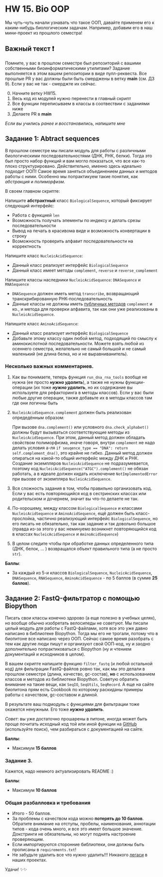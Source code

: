 # HW 15.  Bio OOP

Мы чуть-чуть начали узнавать что такое ООП, давайте применем его к каким-нибудь биологическим задачам. Например, добавим его в наш мини-проект из прошлого семестра!


## Важный текст ❗️

Помните, у вас в прошлом семестре был репозиторий с вашими собственными биоинформатическими утилитами? Задание выполняется в этом вашем репозитории в виде пулл-реквеста. Все прошлые PR у вас должны были быть смерджены в ветку **main** (см. ДЗ 9). Если у вас не так - смерджте их сейчас.

0) Начните ветку HW15. 
1) Весь код из модулей нужно перенести в главный скрипт
3) Все функции переписываем в классы в соотвествии с заданиями ниже
4) Делаете PR в **main**

*Если вы учились ранее и восстановились, напишите мне*


## Задание 1: Abtract sequences

В прошлом семестре мы писали модуль для работы с различными биологическими последовательностями (ДНК, РНК, белки). Тогда это был просто набор функций и вам могло показаться, что все как-то плохо структурировано. Действительно, именно здесь идеально подходит ООП! Самое время заняться объединением данных и методов работы с ними. Особенно мы попрактикуем такие понятия, как *абстракция* и *полиморфизм*.

В своем главном скрипте:

Напишите **абстрактный** класс `BiologicalSequence`, который фиксирует следующий интерфейс:
+ Работа с функцией `len`
+ Возможность получать элементы по индексу и делать срезы последовательности
+ Вывод на печать в красивома виде и возможность конвертации в строку
+ Возможность проверить алфавит последовательности на корректность

Напишите класс `NucleicAcidSequence`:
+ Данный класс реализует интерфейс `BiologicalSequence`
+ Данный класс имеет методы `complement`, `reverse` и `reverse_complement`

Напишите классы наследники `NucleicAcidSequence`: `DNASequence` и `RNASequence`
+ `DNASequence` должен иметь метод `transcribe`, возвращающий транскрибированную РНК-последовательность
+ Данные классы не должны иметь <ins>публичных методов</ins> `complement` и ко., и метода для проверки алфавита, так как они уже реализованы в `NucleicAcidSequence`.

Напишите класс `AminoAcidSequence`:
+ Данный класс реализует интерфейс `BiologicalSequence`
+ Добавьте этому классу один любой метод, подходящий по смыслу к аминокислотной последовательности. Можете взять любой из осеннего семестра, желательно не самый большой и не самый маленький (не длина белка, но и не выравниванитель).

### Несколько важных комментариев. 

1) Как вы понимаете, теперь функция `run_dna_rna_tools` вообще не нужна (ее просто ***нужно удалить***), а также не нужны функции-операции (их тоже ***нужно удалить***, но их содержание вы используете для рефакторинга в методы классов). Если у вас были любые другие операции, также добавьте их в методы классов там где они логичны быть

2) `NucleicAcidSequence.complement` должен быть реализован опредедённым образом:

    При вызове `dna.complement()` или условного `dna.check_alphabet()` должны будут вызываться соответствующие методы из `NucleicAcidSequence`. При этом, данный метод должен обладать свойством полиморфизма, иначе говоря, внутри `complement` не надо делать условия а-ля `if seuqence_type == "DNA": return self.complement_dna()`, это крайне не гибко. Данный метод должен опираться на какой-то общий интерфейс между ДНК и РНК. Создание экземпляров `NucleicAcidSequence` не подразумевается, поэтому код `NucleicAcidSequence("ATGC").complement()` не обязан работать, а в идеале должен кидать исключение `NotImplementedError` при вызове от экземпляра `NucleicAcidSequence`. 

3) Вся сложность задания в том, чтобы правильно организовать код. Если у вас есть повторяющийся код в сестринских классах или родительском и дочернем, значит вы что-то делаете не так.


4) По-хорошему, между классом `BiologicalSequence` и классами `NucleicAcidSequence` и `AminoAcidSequence`, ещё должен быть класс-прослойка, частично реализующий интерфейс `BiologicalSequence`, но его писать не обязательно, так как задание и так довольно большое (правда из-за этого у вас неминуемо возникнет повторяющийся код в классах `NucleicAcidSequence` и `AminoAcidSequence`)

5) В целом следите чтобы при обработке данных определенного типа (ДНК, белок, ... ) возвращался объект правильного типа (а не просто `str`).


**Баллы**:
- За каждый из 5-и классов `BiologicalSequence`, `NucleicAcidSequence`, `DNASequence`, `RNASequence`, `AminoAcidSequence` - по 5 баллов (в сумме **25 баллов**).




## Задание 2: FastQ-фильтратор с помощью Biopython

Писать свои классы конечно здорово (а еще полезно в учебных целях), но вообще обычно изобретать велосипеды не советуют. Мы писали целый модуль для работы с FastQ-файлами, хотя все это уже давно написано в библиотеке Biopython. Тогда мы его не трогали, потому что в биопитоне все написано через ООП. Сейчас самое время разобрать с тем как другие люди пишут и организуют свой ООП-код, ну и заодно дополнительно попрактиковаться с Biopython (ну и чтением документаций и исходников в целом).

В вашем скрипте напишите функцию `filter_fastq` (и любой остальной код) для фильтрации FastQ-файлов ровно так, как мы это делали в прошлом семестре (длина, качество, gc-состав), **но** с использованием классов и методов из библиотеки Biopython. Советую обратить внимание на такие вещи, как `SeqIO`, `SeqUtils`, `SeqRecord`. А еще на сайте биопитона прям есть Cookbook по которому раскиданы примеры работы с качеством, gc-составом и длиной. 

В результате ваш подмодуль с функциями для фильтрации тоже окажется ненужным. Его тоже ***нужно удалить***.

*Совет*: вы уже достаточно прошарены в питоне, иногда может быть проще почитать исходный код той или иной функции на [GitHub](https://github.com/biopython/biopython/tree/master/Bio) (используйте поиск), чем разбираться с документацией на сайте. 

**Баллы**:
- Максимум **15 баллов**


### Задание 3.

Кажется, надо немного актуализировать README :)

**Баллы**:
- Максимум **10 баллов**


### Общая разбалловка и требования

- Итого - 50 баллов.
- За проблемы с качеством кода можно **потерять до 10 баллов**. Обратите внимание на отступы, пробелы, наименования, аннотации типов - кода очень много, и все это имеет большое значение. Докстринги не обязательны, но могут поднять настроение проверяющим.
- Если импортируются сторонние библиотеки, они должны быть прописаны в `requirements.txt`!
- Не забудьте удалить все что нужно удалить!!! Никакого [легаси](https://thecode.media/legacy/) в наших проектах.

Удачи! ✨✨
